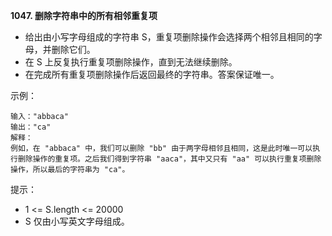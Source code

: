 **1047. 删除字符串中的所有相邻重复项**
- 给出由小写字母组成的字符串 S，重复项删除操作会选择两个相邻且相同的字母，并删除它们。
- 在 S 上反复执行重复项删除操作，直到无法继续删除。
- 在完成所有重复项删除操作后返回最终的字符串。答案保证唯一。

示例：
```
输入："abbaca"
输出："ca"
解释：
例如，在 "abbaca" 中，我们可以删除 "bb" 由于两字母相邻且相同，这是此时唯一可以执行删除操作的重复项。之后我们得到字符串 "aaca"，其中又只有 "aa" 可以执行重复项删除操作，所以最后的字符串为 "ca"。
```

提示：
- 1 <= S.length <= 20000
- S 仅由小写英文字母组成。